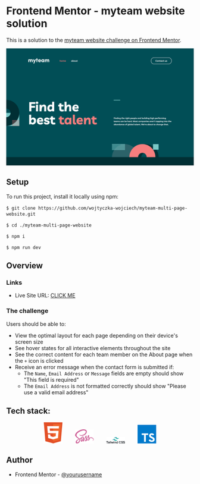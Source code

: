 # Frontend Mentor - myteam website solution

This is a solution to the [myteam website challenge on Frontend Mentor](https://www.frontendmentor.io/challenges/myteam-multipage-website-mxlEauvW).

![Design preview for the myteam website coding challenge](/public/preview.png)

## Setup

To run this project, install it locally using npm:

```
$ git clone https://github.com/wojtyczka-wojciech/myteam-multi-page-website.git
```

```
$ cd ./myteam-multi-page-website
```

```
$ npm i
```

```
$ npm run dev
```

## Overview

### Links

- Live Site URL: [CLICK ME](https://myteam-multi-page-website-wojtyczka-wojciech.vercel.app/)

### The challenge

Users should be able to:

- View the optimal layout for each page depending on their device's screen size
- See hover states for all interactive elements throughout the site
- See the correct content for each team member on the About page when the `+` icon is clicked
- Receive an error message when the contact form is submitted if:
  - The `Name`, `Email Address` or `Message` fields are empty should show "This field is required"
  - The `Email Address` is not formatted correctly should show "Please use a valid email address"

## Tech stack:

<p align="center">
    <img src="/public/html-1.svg" width="50" style="margin: 0px 15px;">
    <img src="/public/sass-1.svg" width="50"  style="margin: 0px 15px;">
    <img src="/public/tailwind-css-1.svg" width="50"  style="margin: 0px 15px;">
    <img src="/public/typescript.svg" width="50"  style="margin: 0px 15px;">
</p>

## Author

- Frontend Mentor - [@yourusername](https://www.frontendmentor.io/profile/yourusername)
